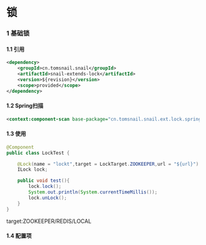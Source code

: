 # 锁

### 1 基础锁

#### 1.1 引用

```xml
<dependency>
    <groupId>cn.tomsnail.snail</groupId>
    <artifactId>snail-extends-lock</artifactId>
    <version>${revision}</version>
    <scope>provided</scope>
</dependency>
```

#### 1.2 Spring扫描

```xml
<context:component-scan base-package="cn.tomsnail.snail.ext.lock.spring"/>
```

#### 1.3 使用

```java
@Component
public class LockTest {

    @Lock(name = "lockt",target = LockTarget.ZOOKEEPER,url = "${url}")
    ILock lock;

    public void test(){
        lock.lock();
        System.out.println(System.currentTimeMillis());
        lock.unLock();
    }
}
```

target:ZOOKEEPER/REDIS/LOCAL

#### 1.4 配置项

```properties

```

